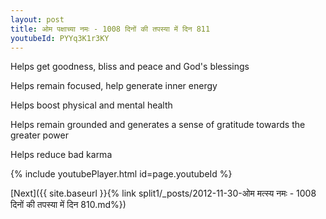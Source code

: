 ```yaml
---
layout: post
title: ओम पक्षाच्या नमः - 1008 दिनों की तपस्या में दिन 811
youtubeId: PYYq3K1r3KY
---
```

 
 
Helps get goodness, bliss and peace and God's blessings
 
Helps remain focused, help generate inner energy 
 
Helps boost physical and mental health 
 
Helps remain grounded and generates a sense of gratitude towards the greater power 
 
Helps reduce bad karma
 
 
 
 


{% include youtubePlayer.html id=page.youtubeId %}
 
[Next]({{ site.baseurl }}{% link  split1/_posts/2012-11-30-ओम मत्स्य नमः - 1008 दिनों की तपस्या में दिन 810.md%})
 
